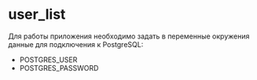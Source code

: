 # user_list
Для работы приложения необходимо задать в переменные окружения данные для подключения к PostgreSQL:
- POSTGRES_USER
- POSTGRES_PASSWORD

